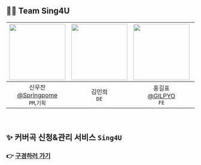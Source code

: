 ## 🧑‍💻 Team Sing4U

|<img src="https://avatars.githubusercontent.com/u/113245861?v=4" width="150" height="150"/>|<img src="https://avatars.githubusercontent.com/u/165978255?v=4" width="150" height="150"/>|<img src="https://avatars.githubusercontent.com/u/172981600?v=4" width="150" height="150"/>|<img src="https://avatars.githubusercontent.com/u/95661930?v=4" width="150" height="150"/>|<img src="https://avatars.githubusercontent.com/u/57895643?v=4" width="150" height="150"/>|
|:-:|:-:|:-:|:-:|:-:|
|신우찬<br/>[@Springpome](https://github.com/Springpome)<br/>`PM`,`기획`|김민희<br/>`DE`|홍길표<br/>[@GILPYO](https://github.com/GILPYO)<br/>`FE`|서한샘<br/>[@kor-sams-dev](https://github.com/kor-sams-dev)<br/>`FE`|임종훈<br/>[@leemhoon00](https://github.com/leemhoon00)<br/>`BE`|

<br>

## ✨ 커버곡 신청&관리 서비스 `Sing4U`
### 👉 [**구경하러 가기**](https://sing4u.kr/)
